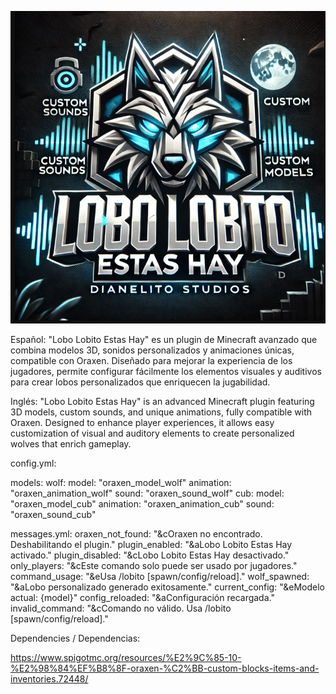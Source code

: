 ![alt text](<Lobo Lobito-1.png>)

Español:
"Lobo Lobito Estas Hay" es un plugin de Minecraft avanzado que combina modelos 3D, sonidos personalizados y animaciones únicas, compatible con Oraxen. Diseñado para mejorar la experiencia de los jugadores, permite configurar fácilmente los elementos visuales y auditivos para crear lobos personalizados que enriquecen la jugabilidad.

Inglés:
"Lobo Lobito Estas Hay" is an advanced Minecraft plugin featuring 3D models, custom sounds, and unique animations, fully compatible with Oraxen. Designed to enhance player experiences, it allows easy customization of visual and auditory elements to create personalized wolves that enrich gameplay.



config.yml:

models:
  wolf:
    model: "oraxen_model_wolf"
    animation: "oraxen_animation_wolf"
    sound: "oraxen_sound_wolf"
  cub:
    model: "oraxen_model_cub"
    animation: "oraxen_animation_cub"
    sound: "oraxen_sound_cub"

messages.yml:
oraxen_not_found: "&cOraxen no encontrado. Deshabilitando el plugin."
plugin_enabled: "&aLobo Lobito Estas Hay activado."
plugin_disabled: "&cLobo Lobito Estas Hay desactivado."
only_players: "&cEste comando solo puede ser usado por jugadores."
command_usage: "&eUsa /lobito [spawn/config/reload]."
wolf_spawned: "&aLobo personalizado generado exitosamente."
current_config: "&eModelo actual: {model}"
config_reloaded: "&aConfiguración recargada."
invalid_command: "&cComando no válido. Usa /lobito [spawn/config/reload]."


Dependencies / Dependencias:

https://www.spigotmc.org/resources/%E2%9C%85-10-%E2%98%84%EF%B8%8F-oraxen-%C2%BB-custom-blocks-items-and-inventories.72448/